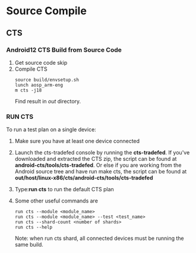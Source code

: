 # Source Compile
## CTS
### Android12 CTS Build from Source Code
1. Get source code
    skip
2. Compile CTS
    ```
    source build/envsetup.sh
    lunch aosp_arm-eng
    m cts -j18
    ```
    Find result in *out* directory.
### RUN CTS
To run a test plan on a single device:
1. Make sure you have at least one device connected
2. Launch the cts-tradefed console by running the **cts-tradefed**. If you've
downloaded and extracted the CTS zip, the script can be found at **android-cts/tools/cts-tradefed**.
Or else if you are working from the Android source tree and have run make cts,
the script can be found at
**out/host/linux-x86/cts/android-cts/tools/cts-tradefed**
3. Type:**run cts** to run the default CTS plan

4. Some other useful commands are
    ```
    run cts --module <module_name>
    run cts --module <module_name> --test <test_name>
    run cts --shard-count <number of shards>
    run cts --help
    ```
    Note: when run cts shard, all connected devices must be running the same build.
